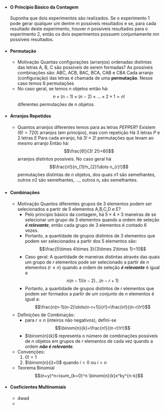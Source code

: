 - #### O Princípio Básico da Contagem
	Suponha que dois experimentos são realizados. Se o experimento 1 pode gerar qualquer um dentre $m$ possíveis resultados e se, para cada resultado deste experimento, houver $n$ possíveis resultados para o experimento 2, então os dois experimentos possuem conjuntamente $mn$ possíveis resultados.
- #### Permutação
	- Motivação
		Quantas configurações (arranjos) ordenadas distintas das letras A, B, C são possíveis de serem formadas?
		As possíveis combinações são:
			ABC, ACB, BAC, BCA, CAB e CBA
		Cada arranjo (configuração) das letras é chamada de uma **permutação**.
		Nesse caso temos 6 permutações
	- No caso geral, se temos $n$ objetos então há:$$n\times(n-1)\times(n-2)\times\dots \times2\times1=n!$$diferentes permutações de $n$ objetos.
- #### Arranjos Repetidos
	- Quantos arranjos diferentes temos para as letras $PEPPER$?
		Existem $(6! =720)$ arranjos (em princípio), mas com repetição
		Há $3$ letras $P$ e $2$ letras $E$
		Para cada arranjo, há $3!\times2!$ permutações que levam ao mesmo arranjo
		Então há:$$\frac{6!}{3! 2!}=60$$arranjos distintos possíveis.
		No caso geral há $$\frac{n!}{n_{1}!n_{2}!\dots n_{r}!}$$permutações distintas de $n$ objetos, dos quais $n1$ são semelhantes, outros $n2$ são semelhantes, ..., outros $n_r$ são semelhantes.
- #### Combinações
	- Motivação
		Quantos diferentes grupos de 3 elementos podem ser selecionados a partir de 5 elementos A,B,C,D e E?
		- Pelo principio básico da contagem, há $5\times 4\times 3$ maneiras de se selecionar um grupo de 3 elementos quando a ordem de seleção ***é relevante***, então cada grupo de 3 elementos é contado 6 vezes.
		- Portanto, a quantidade de grupos distintos de 3 elementos que podem ser selecionados a partir dos 5 elementos são:$$\frac{5\times 4\times 3}{3\times 2\times 1}=10$$
		- Caso geral: A quantidade de maneiras distintas através das quais um grupo de $r$ elementos pode ser selecionado a partir de $n$ elementos $(r\leq n)$ quando a ordem de seleção ***é relevante*** é igual a $$n(n-1)(n-2)\dots(n-r+1)$$
		- Portanto, a quantidade de grupos distintos de $r$ elementos que podem ser formados a partir de um conjunto de $n$ elementos é igual a:$$\frac{n(n-1)(n-2)\dots(n-r+1)}{r!}=\frac{n!}{(n-r)!r!}$$
	- Definições de Combinação:
		- para $r\leq n$ (inteiros não negativos), defini-se $$\binom{n}{k}=\frac{n!}{(n-r)!r!}$$
		- $\binom{n}{k}$ representa o número de combinações possíveis de $n$ objetos em grupos de $r$ elementos de cada vez quando a ordem ***não é relevante***.
	- Convenções:
		1) $0! = 1$
		2) $\binom{n}{i}=0$ quando $i<0$ ou $i>n$
	- Teorema Binomial 
		$$(n+y)^n=\sum_{k=0}^n \binom{n}{k}x^ky^{n-k}$$
- #### Coeficientes Multinomiais
	- dwad
	- 